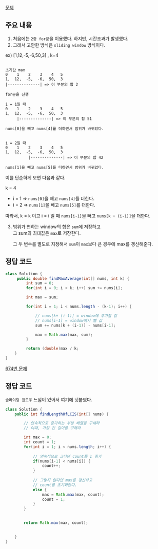 [문제](https://leetcode.com/problems/maximum-average-subarray-i/description/)

## 주요 내용

1) 처음에는 `2중 for문`을 이용했다. 하지만, 시간초과가 발생했다. 
2) 그래서 고안한 방식은 `sliding window` 방식이다. 

ex) [1,12,-5,-6,50,3] , k=4 

```

초기값 max 
0    1    2    3    4   5
1,  12,  -5,  -6,  50,  3
|--------------| => 이 부분의 합 2 

for문을 진행 

i = 1일 때 
0    1    2    3    4   5
1,  12,  -5,  -6,  50,  3
     |--------------| => 이 부분의 합 51 

nums[0]을 빼고 nums[4]를 더하면서 범위가 바뀌었다. 


i = 2일 때 
0    1    2    3    4   5
1,  12,  -5,  -6,  50,  3
          |--------------| => 이 부분의 합 42 

nums[1]을 빼고 nums[5]를 더하면서 범위가 바뀌었다. 

```

이를 단순하게 보면 다음과 같다. 

k = 4

- i = 1 => `nums[0]`을 빼고 `nums[4]`를 더한다.  
- i = 2 => `nums[1]`을 빼고 `nums[5]`를 더한다.

따라서, k = k 이고 i = i 일 때 `nums[i-1]`을 빼고 `nums[k + (i-1)]`을 더한다. 

3) 범위가 변하는 window의 합은 `sum`에 저장하고  
   그 sum의 최대값은 `max`로 저장한다. 
   
   그 두 변수를 별도로 지정해서 `sum`이 `max`보다 큰 경우에 max를 갱신해준다. 

## 정답 코드 

``` java
class Solution {
     public double findMaxAverage(int[] nums, int k) {
         int sum = 0; 
         for(int i = 0; i < k; i++) sum += nums[i]; 

         int max = sum; 

         for(int i = 1; i < nums.length - (k-1); i++) {

             // nums[k+ (i-1)] = window에 추가할 값
             // nums[i-1] = window에서 뺄 값 
             sum += nums[k + (i-1)] - nums[i-1];  

             max = Math.max(max, sum); 
         }

         return (double)max / k;
    }
}
```

[674번 문제](https://leetcode.com/problems/longest-continuous-increasing-subsequence/description/)

## 정답 코드 

`슬라이딩 윈도우` 느낌이 있어서 여기에 덧붙였다. 

``` java
class Solution {
    public int findLengthOfLCIS(int[] nums) {

        // 연속적으로 증가하는 부분 배열을 구해라 
        // 이때, 가장 긴 길이를 구해라 

        int max = 0; 
        int count = 1; 
        for(int i = 1; i < nums.length; i++) {
               
            // 연속적으로 크다면 count를 1 증가 
            if(nums[i-1] < nums[i]) {
                count++; 
            }
               
            // 그렇지 않다면 max를 갱신하고 
            // count를 초기화한다.
            else {
                max = Math.max(max, count); 
                count = 1; 
            }
        }

        
        return Math.max(max, count); 

        
    }
}
```

